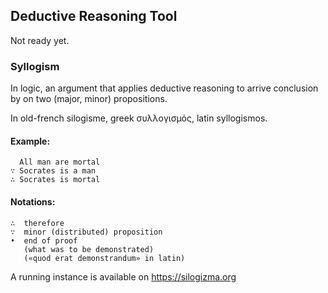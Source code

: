 ## Deductive Reasoning Tool

Not ready yet.

### Syllogism

In logic, an argument that applies deductive reasoning to arrive conclusion 
by on two (major, minor) propositions.

In old-french silogisme, greek συλλογισμός, latin syllogismos.

#### Example:

      All man are mortal
    ∵ Socrates is a man
    ∴ Socrates is mortal

#### Notations:

    ∴  therefore
    ∵  minor (distributed) proposition
    •  end of proof
       (what was to be demonstrated)
       («quod erat demonstrandum» in latin)
    
A running instance is available on https://silogizma.org
